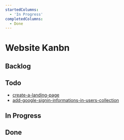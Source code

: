 ```yaml
---
startedColumns:
  - 'In Progress'
completedColumns:
  - Done
---
```


# Website Kanbn

## Backlog

## Todo

- [create-a-landing-page](tasks/create-a-landing-page.md)
- [add-google-signin-informations-in-users-collection](tasks/add-google-signin-informations-in-users-collection.md)

## In Progress

## Done
